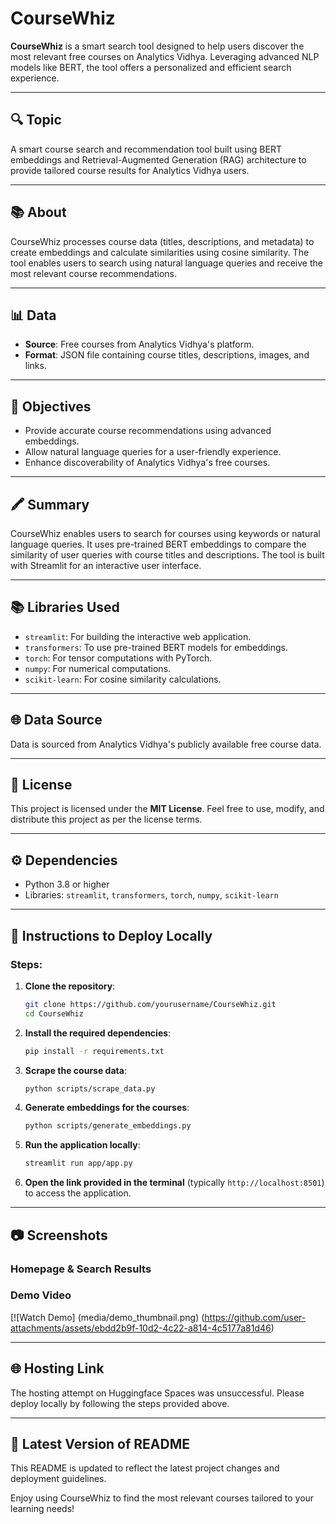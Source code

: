 # CourseWhiz

**CourseWhiz** is a smart search tool designed to help users discover the most relevant free courses on Analytics Vidhya. Leveraging advanced NLP models like BERT, the tool offers a personalized and efficient search experience.

---

## 🔍 Topic
A smart course search and recommendation tool built using BERT embeddings and Retrieval-Augmented Generation (RAG) architecture to provide tailored course results for Analytics Vidhya users.

---

## 📚 About
CourseWhiz processes course data (titles, descriptions, and metadata) to create embeddings and calculate similarities using cosine similarity. The tool enables users to search using natural language queries and receive the most relevant course recommendations.

---

## 📊 Data
- **Source**: Free courses from Analytics Vidhya's platform.
- **Format**: JSON file containing course titles, descriptions, images, and links.

---

## 🎯 Objectives
- Provide accurate course recommendations using advanced embeddings.
- Allow natural language queries for a user-friendly experience.
- Enhance discoverability of Analytics Vidhya's free courses.

---

## 🖍️ Summary
CourseWhiz enables users to search for courses using keywords or natural language queries. It uses pre-trained BERT embeddings to compare the similarity of user queries with course titles and descriptions. The tool is built with Streamlit for an interactive user interface.

---

## 📚 Libraries Used
- `streamlit`: For building the interactive web application.
- `transformers`: To use pre-trained BERT models for embeddings.
- `torch`: For tensor computations with PyTorch.
- `numpy`: For numerical computations.
- `scikit-learn`: For cosine similarity calculations.

---

## 🌐 Data Source
Data is sourced from Analytics Vidhya's publicly available free course data.

---

## 📜 License
This project is licensed under the **MIT License**. Feel free to use, modify, and distribute this project as per the license terms.

---

## ⚙️ Dependencies
- Python 3.8 or higher
- Libraries: `streamlit`, `transformers`, `torch`, `numpy`, `scikit-learn`

---

## 🚀 Instructions to Deploy Locally

### Steps:

1. **Clone the repository**:
   ```bash
   git clone https://github.com/yourusername/CourseWhiz.git
   cd CourseWhiz
   ```

2. **Install the required dependencies**:
   ```bash
   pip install -r requirements.txt
   ```

3. **Scrape the course data**:
   ```bash
   python scripts/scrape_data.py
   ```

4. **Generate embeddings for the courses**:
   ```bash
   python scripts/generate_embeddings.py
   ```

5. **Run the application locally**:
   ```bash
   streamlit run app/app.py
   ```

6. **Open the link provided in the terminal** (typically `http://localhost:8501`) to access the application.

---

## 📷 Screenshots
### Homepage & Search Results

### Demo Video
[![Watch Demo] (media/demo_thumbnail.png) (https://github.com/user-attachments/assets/ebdd2b9f-10d2-4c22-a814-4c5177a81d46)



---

## 🌐 Hosting Link
The hosting attempt on Huggingface Spaces was unsuccessful. Please deploy locally by following the steps provided above.

---

## 📆 Latest Version of README
This README is updated to reflect the latest project changes and deployment guidelines.

Enjoy using CourseWhiz to find the most relevant courses tailored to your learning needs!
